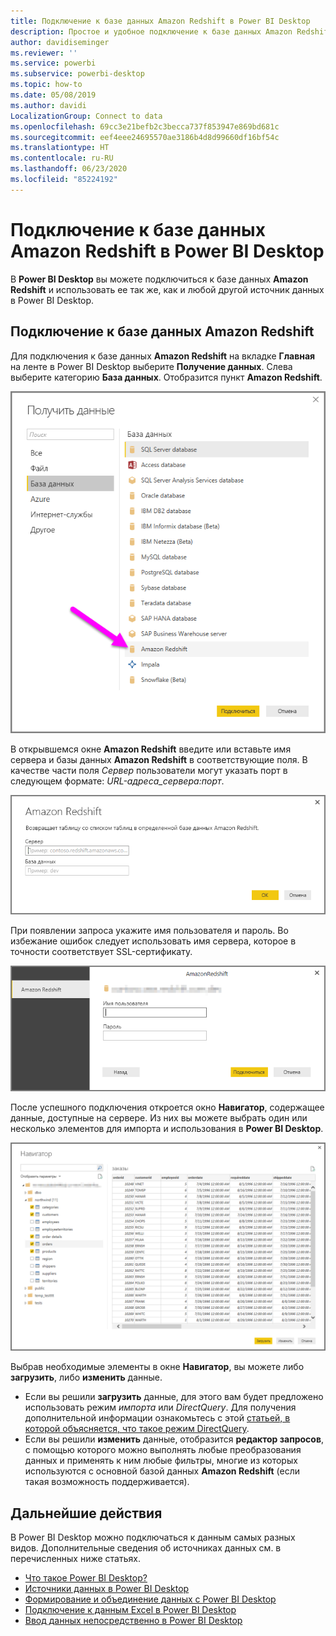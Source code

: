 ```yaml
---
title: Подключение к базе данных Amazon Redshift в Power BI Desktop
description: Простое и удобное подключение к базе данных Amazon Redshift в Power BI Desktop и ее использование
author: davidiseminger
ms.reviewer: ''
ms.service: powerbi
ms.subservice: powerbi-desktop
ms.topic: how-to
ms.date: 05/08/2019
ms.author: davidi
LocalizationGroup: Connect to data
ms.openlocfilehash: 69cc3e21befb2c3becca737f853947e869bd681c
ms.sourcegitcommit: eef4eee24695570ae3186b4d8d99660df16bf54c
ms.translationtype: HT
ms.contentlocale: ru-RU
ms.lasthandoff: 06/23/2020
ms.locfileid: "85224192"
---
```

# <a name="connect-to-an-amazon-redshift-database-in-power-bi-desktop"></a>Подключение к базе данных Amazon Redshift в Power BI Desktop
В **Power BI Desktop** вы можете подключиться к базе данных **Amazon Redshift** и использовать ее так же, как и любой другой источник данных в Power BI Desktop.

## <a name="connect-to-an-amazon-redshift-database"></a>Подключение к базе данных Amazon Redshift
Для подключения к базе данных **Amazon Redshift** на вкладке **Главная** на ленте в Power BI Desktop выберите **Получение данных**. Слева выберите категорию **База данных**. Отобразится пункт **Amazon Redshift**.

![](media/desktop-connect-redshift/connect_redshift_3.png)

В открывшемся окне **Amazon Redshift** введите или вставьте имя сервера и базы данных **Amazon Redshift** в соответствующие поля. В качестве части поля *Сервер* пользователи могут указать порт в следующем формате: *URL-адреса_сервера:порт*.

![](media/desktop-connect-redshift/connect_redshift_4.png)

При появлении запроса укажите имя пользователя и пароль. Во избежание ошибок следует использовать имя сервера, которое в точности соответствует SSL-сертификату. 

![](media/desktop-connect-redshift/connect_redshift_5.png)

После успешного подключения откроется окно **Навигатор**, содержащее данные, доступные на сервере. Из них вы можете выбрать один или несколько элементов для импорта и использования в **Power BI Desktop**.

![](media/desktop-connect-redshift/connect_redshift_6.png)

Выбрав необходимые элементы в окне **Навигатор**, вы можете либо **загрузить**, либо **изменить** данные.

* Если вы решили **загрузить** данные, для этого вам будет предложено использовать режим *импорта* или *DirectQuery*. Для получения дополнительной информации ознакомьтесь с этой [статьей, в которой объясняется, что такое режим DirectQuery](desktop-use-directquery.md).
* Если вы решили **изменить** данные, отобразится **редактор запросов**, с помощью которого можно выполнять любые преобразования данных и применять к ним любые фильтры, многие из которых используются с основной базой данных **Amazon Redshift** (если такая возможность поддерживается).

## <a name="next-steps"></a>Дальнейшие действия
В Power BI Desktop можно подключаться к данным самых разных видов. Дополнительные сведения об источниках данных см. в перечисленных ниже статьях.

* [Что такое Power BI Desktop?](../fundamentals/desktop-what-is-desktop.md)
* [Источники данных в Power BI Desktop](desktop-data-sources.md)
* [Формирование и объединение данных с Power BI Desktop](desktop-shape-and-combine-data.md)
* [Подключение к данным Excel в Power BI Desktop](desktop-connect-excel.md)   
* [Ввод данных непосредственно в Power BI Desktop](desktop-enter-data-directly-into-desktop.md)   

